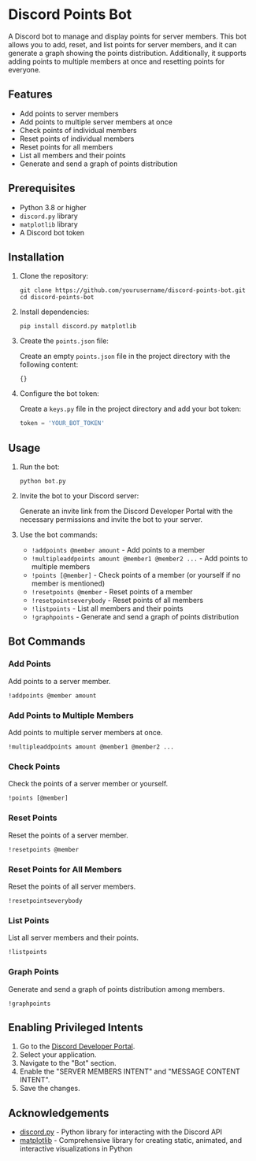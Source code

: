 
Discord Points Bot
==================

A Discord bot to manage and display points for server members. This bot allows you to add, reset, and list points for server members, and it can generate a graph showing the points distribution. Additionally, it supports adding points to multiple members at once and resetting points for everyone.

Features
--------

- Add points to server members
- Add points to multiple server members at once
- Check points of individual members
- Reset points of individual members
- Reset points for all members
- List all members and their points
- Generate and send a graph of points distribution

Prerequisites
-------------

- Python 3.8 or higher
- `discord.py` library
- `matplotlib` library
- A Discord bot token

Installation
------------

1. Clone the repository:

   ```
   git clone https://github.com/yourusername/discord-points-bot.git
   cd discord-points-bot
   ```

2. Install dependencies:

   ```
   pip install discord.py matplotlib
   ```

3. Create the `points.json` file:

   Create an empty `points.json` file in the project directory with the following content:

   ```
   {}
   ```

4. Configure the bot token:

   Create a `keys.py` file in the project directory and add your bot token:

   ```python
   token = 'YOUR_BOT_TOKEN'
   ```

Usage
-----

1. Run the bot:

   ```
   python bot.py
   ```

2. Invite the bot to your Discord server:

   Generate an invite link from the Discord Developer Portal with the necessary permissions and invite the bot to your server.

3. Use the bot commands:

   - `!addpoints @member amount` - Add points to a member
   - `!multipleaddpoints amount @member1 @member2 ...` - Add points to multiple members
   - `!points [@member]` - Check points of a member (or yourself if no member is mentioned)
   - `!resetpoints @member` - Reset points of a member
   - `!resetpointseverybody` - Reset points of all members
   - `!listpoints` - List all members and their points
   - `!graphpoints` - Generate and send a graph of points distribution

Bot Commands
------------

### Add Points

Add points to a server member.

```
!addpoints @member amount
```

### Add Points to Multiple Members

Add points to multiple server members at once.

```
!multipleaddpoints amount @member1 @member2 ...
```

### Check Points

Check the points of a server member or yourself.

```
!points [@member]
```

### Reset Points

Reset the points of a server member.

```
!resetpoints @member
```

### Reset Points for All Members

Reset the points of all server members.

```
!resetpointseverybody
```

### List Points

List all server members and their points.

```
!listpoints
```

### Graph Points

Generate and send a graph of points distribution among members.

```
!graphpoints
```

Enabling Privileged Intents
---------------------------

1. Go to the [Discord Developer Portal](https://discord.com/developers/applications).
2. Select your application.
3. Navigate to the "Bot" section.
4. Enable the "SERVER MEMBERS INTENT" and "MESSAGE CONTENT INTENT".
5. Save the changes.


Acknowledgements
----------------

- [discord.py](https://github.com/Rapptz/discord.py) - Python library for interacting with the Discord API
- [matplotlib](https://github.com/matplotlib/matplotlib) - Comprehensive library for creating static, animated, and interactive visualizations in Python

